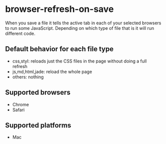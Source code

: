 # browser-refresh-on-save

When you save a file it tells the active tab in each of your selected browsers to run some JavaScript. Depending on which type of file that is it will run different code.

## Default behavior for each file type

- css,styl: reloads just the CSS files in the page without doing a full refresh
- js,md,html,jade: reload the whole page
- others: nothing

## Supported browsers

- Chrome
- Safari

## Supported platforms

- Mac
